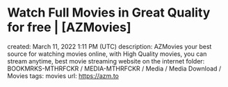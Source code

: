 # Watch Full Movies in Great Quality for free | [AZMovies]

created: March 11, 2022 1:11 PM (UTC)
description: AZMovies your best source for watching movies online, with High Quality movies, you can stream anytime, best movie streaming website on the internet
folder: BOOKMRKS-MTHRFCKR / MEDIA-MTHRFCKR / Media / Media Download / Movies
tags: movies
url: https://azm.to